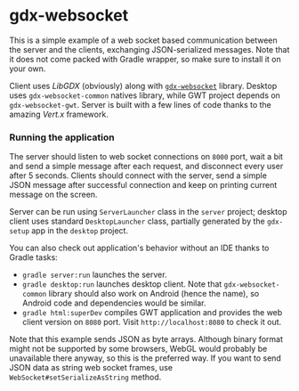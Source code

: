 # gdx-websocket

This is a simple example of a web socket based communication between the server and the clients, exchanging JSON-serialized messages. Note that it does not come packed with Gradle wrapper, so make sure to install it on your own.

Client uses *LibGDX* (obviously) along with [`gdx-websocket`](../../websocket) library. Desktop uses `gdx-websocket-common` natives library, while GWT project depends on `gdx-websocket-gwt`. Server is built with a few lines of code thanks to the amazing *Vert.x* framework.

### Running the application

The server should listen to web socket connections on `8000` port, wait a bit and send a simple message after each request, and disconnect every user after 5 seconds. Clients should connect with the server, send a simple JSON message after successful connection and keep on printing current message on the screen.

Server can be run using `ServerLauncher` class in the `server` project; desktop client uses standard `DesktopLauncher` class, partially generated by the `gdx-setup` app in the `desktop` project.

You can also check out application's behavior without an IDE thanks to Gradle tasks:

- `gradle server:run` launches the server.
- `gradle desktop:run` launches desktop client. Note that `gdx-websocket-common` library should also work on Android (hence the name), so Android code and dependencies would be similar.
- `gradle html:superDev` compiles GWT application and provides the web client version on `8080` port. Visit `http://localhost:8080` to check it out.

Note that this example sends JSON as byte arrays. Although binary format might not be supported by some browsers, WebGL would probably be unavailable there anyway, so this is the preferred way. If you want to send JSON data as string web socket frames, use `WebSocket#setSerializeAsString` method.
